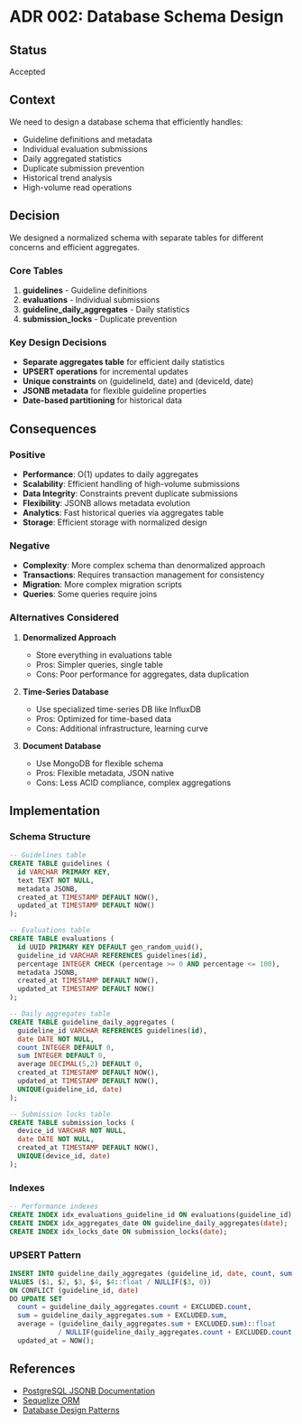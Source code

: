 # ADR 002: Database Schema Design

## Status

Accepted

## Context

We need to design a database schema that efficiently handles:
- Guideline definitions and metadata
- Individual evaluation submissions
- Daily aggregated statistics
- Duplicate submission prevention
- Historical trend analysis
- High-volume read operations

## Decision

We designed a normalized schema with separate tables for different concerns and efficient aggregates.

### Core Tables

1. **guidelines** - Guideline definitions
2. **evaluations** - Individual submissions
3. **guideline_daily_aggregates** - Daily statistics
4. **submission_locks** - Duplicate prevention

### Key Design Decisions

- **Separate aggregates table** for efficient daily statistics
- **UPSERT operations** for incremental updates
- **Unique constraints** on (guidelineId, date) and (deviceId, date)
- **JSONB metadata** for flexible guideline properties
- **Date-based partitioning** for historical data

## Consequences

### Positive

- **Performance**: O(1) updates to daily aggregates
- **Scalability**: Efficient handling of high-volume submissions
- **Data Integrity**: Constraints prevent duplicate submissions
- **Flexibility**: JSONB allows metadata evolution
- **Analytics**: Fast historical queries via aggregates table
- **Storage**: Efficient storage with normalized design

### Negative

- **Complexity**: More complex schema than denormalized approach
- **Transactions**: Requires transaction management for consistency
- **Migration**: More complex migration scripts
- **Queries**: Some queries require joins

### Alternatives Considered

1. **Denormalized Approach**
   - Store everything in evaluations table
   - Pros: Simpler queries, single table
   - Cons: Poor performance for aggregates, data duplication

2. **Time-Series Database**
   - Use specialized time-series DB like InfluxDB
   - Pros: Optimized for time-based data
   - Cons: Additional infrastructure, learning curve

3. **Document Database**
   - Use MongoDB for flexible schema
   - Pros: Flexible metadata, JSON native
   - Cons: Less ACID compliance, complex aggregations

## Implementation

### Schema Structure

```sql
-- Guidelines table
CREATE TABLE guidelines (
  id VARCHAR PRIMARY KEY,
  text TEXT NOT NULL,
  metadata JSONB,
  created_at TIMESTAMP DEFAULT NOW(),
  updated_at TIMESTAMP DEFAULT NOW()
);

-- Evaluations table
CREATE TABLE evaluations (
  id UUID PRIMARY KEY DEFAULT gen_random_uuid(),
  guideline_id VARCHAR REFERENCES guidelines(id),
  percentage INTEGER CHECK (percentage >= 0 AND percentage <= 100),
  metadata JSONB,
  created_at TIMESTAMP DEFAULT NOW(),
  updated_at TIMESTAMP DEFAULT NOW()
);

-- Daily aggregates table
CREATE TABLE guideline_daily_aggregates (
  guideline_id VARCHAR REFERENCES guidelines(id),
  date DATE NOT NULL,
  count INTEGER DEFAULT 0,
  sum INTEGER DEFAULT 0,
  average DECIMAL(5,2) DEFAULT 0,
  created_at TIMESTAMP DEFAULT NOW(),
  updated_at TIMESTAMP DEFAULT NOW(),
  UNIQUE(guideline_id, date)
);

-- Submission locks table
CREATE TABLE submission_locks (
  device_id VARCHAR NOT NULL,
  date DATE NOT NULL,
  created_at TIMESTAMP DEFAULT NOW(),
  UNIQUE(device_id, date)
);
```

### Indexes

```sql
-- Performance indexes
CREATE INDEX idx_evaluations_guideline_id ON evaluations(guideline_id);
CREATE INDEX idx_aggregates_date ON guideline_daily_aggregates(date);
CREATE INDEX idx_locks_date ON submission_locks(date);
```

### UPSERT Pattern

```sql
INSERT INTO guideline_daily_aggregates (guideline_id, date, count, sum, average)
VALUES ($1, $2, $3, $4, $4::float / NULLIF($3, 0))
ON CONFLICT (guideline_id, date)
DO UPDATE SET
  count = guideline_daily_aggregates.count + EXCLUDED.count,
  sum = guideline_daily_aggregates.sum + EXCLUDED.sum,
  average = (guideline_daily_aggregates.sum + EXCLUDED.sum)::float
            / NULLIF(guideline_daily_aggregates.count + EXCLUDED.count, 0),
  updated_at = NOW();
```

## References

- [PostgreSQL JSONB Documentation](https://www.postgresql.org/docs/current/datatype-json.html)
- [Sequelize ORM](https://sequelize.org/)
- [Database Design Patterns](https://martinfowler.com/articles/microservices.html)
